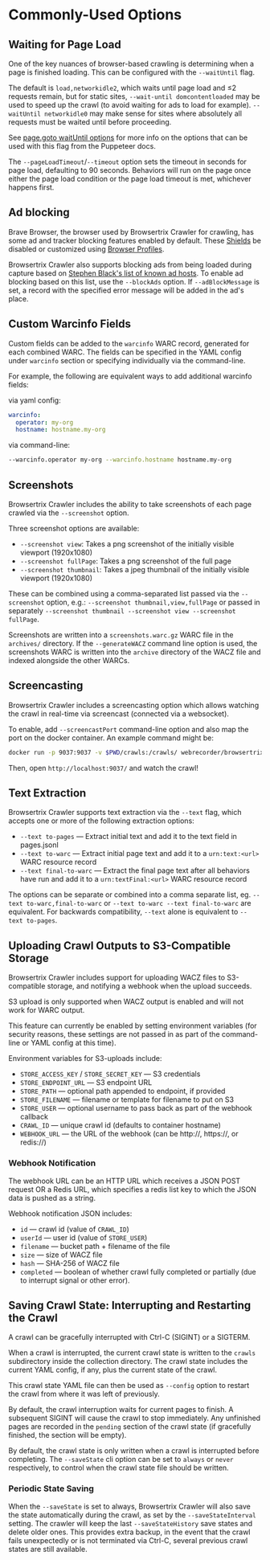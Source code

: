# Commonly-Used Options

## Waiting for Page Load

One of the key nuances of browser-based crawling is determining when a page is finished loading. This can be configured with the `--waitUntil` flag.

The default is `load,networkidle2`, which waits until page load and ≤2 requests remain, but for static sites, `--wait-until domcontentloaded` may be used to speed up the crawl (to avoid waiting for ads to load for example). `--waitUntil networkidle0` may make sense for sites where absolutely all requests must be waited until before proceeding.

See [page.goto waitUntil options](https://pptr.dev/api/puppeteer.page.goto#remarks) for more info on the options that can be used with this flag from the Puppeteer docs.

The `--pageLoadTimeout`/`--timeout` option sets the timeout in seconds for page load, defaulting to 90 seconds. Behaviors will run on the page once either the page load condition or the page load timeout is met, whichever happens first.

## Ad blocking

Brave Browser, the browser used by Browsertrix Crawler for crawling, has some ad and tracker blocking features enabled by default. These [Shields](https://brave.com/shields/) be disabled or customized using [Browser Profiles](browser-profiles.md).

Browsertrix Crawler also supports blocking ads from being loaded during capture based on [Stephen Black's list of known ad hosts](https://raw.githubusercontent.com/StevenBlack/hosts/master/hosts). To enable ad blocking based on this list, use the `--blockAds` option. If `--adBlockMessage` is set, a record with the specified error message will be added in the ad's place.

## Custom Warcinfo Fields

Custom fields can be added to the `warcinfo` WARC record, generated for each combined WARC. The fields can be specified in the YAML config under `warcinfo` section or specifying individually via the command-line.

For example, the following are equivalent ways to add additional warcinfo fields:

via yaml config:

```yaml
warcinfo:
  operator: my-org
  hostname: hostname.my-org
```

via command-line:

```sh
--warcinfo.operator my-org --warcinfo.hostname hostname.my-org

```

## Screenshots

Browsertrix Crawler includes the ability to take screenshots of each page crawled via the `--screenshot` option.

Three screenshot options are available:

- `--screenshot view`: Takes a png screenshot of the initially visible viewport (1920x1080)
- `--screenshot fullPage`: Takes a png screenshot of the full page
- `--screenshot thumbnail`: Takes a jpeg thumbnail of the initially visible viewport (1920x1080)

These can be combined using a comma-separated list passed via the `--screenshot` option, e.g.: `--screenshot thumbnail,view,fullPage` or passed in separately `--screenshot thumbnail --screenshot view --screenshot fullPage`.

Screenshots are written into a `screenshots.warc.gz` WARC file in the `archives/` directory. If the `--generateWACZ` command line option is used, the screenshots WARC is written into the `archive` directory of the WACZ file and indexed alongside the other WARCs.

## Screencasting

Browsertrix Crawler includes a screencasting option which allows watching the crawl in real-time via screencast (connected via a websocket).

To enable, add `--screencastPort` command-line option and also map the port on the docker container. An example command might be:

```sh
docker run -p 9037:9037 -v $PWD/crawls:/crawls/ webrecorder/browsertrix-crawler crawl  --url https://www.example.com --screencastPort 9037
```

Then, open `http://localhost:9037/` and watch the crawl!

## Text Extraction

Browsertrix Crawler supports text extraction via the `--text` flag, which accepts one or more of the following extraction options:

- `--text to-pages` — Extract initial text and add it to the text field in pages.jsonl
- `--text to-warc` — Extract initial page text and add it to a `urn:text:<url>` WARC resource record
- `--text final-to-warc` — Extract the final page text after all behaviors have run and add it to a `urn:textFinal:<url>` WARC resource record

The options can be separate or combined into a comma separate list, eg. `--text to-warc,final-to-warc` or `--text to-warc --text final-to-warc`
are equivalent. For backwards compatibility, `--text` alone is equivalent to `--text to-pages`.

## Uploading Crawl Outputs to S3-Compatible Storage

Browsertrix Crawler includes support for uploading WACZ files to S3-compatible storage, and notifying a webhook when the upload succeeds.

S3 upload is only supported when WACZ output is enabled and will not work for WARC output.

This feature can currently be enabled by setting environment variables (for security reasons, these settings are not passed in as part of the command-line or YAML config at this time).

Environment variables for S3-uploads include:

- `STORE_ACCESS_KEY` / `STORE_SECRET_KEY` — S3 credentials
- `STORE_ENDPOINT_URL` — S3 endpoint URL
- `STORE_PATH` — optional path appended to endpoint, if provided
- `STORE_FILENAME` — filename or template for filename to put on S3
- `STORE_USER` — optional username to pass back as part of the webhook callback
- `CRAWL_ID` — unique crawl id (defaults to container hostname)
- `WEBHOOK_URL` — the URL of the webhook (can be http://, https://, or redis://)

### Webhook Notification

The webhook URL can be an HTTP URL which receives a JSON POST request OR a Redis URL, which specifies a redis list key to which the JSON data is pushed as a string.

Webhook notification JSON includes:

- `id` — crawl id (value of `CRAWL_ID`)
- `userId` — user id (value of `STORE_USER`)
- `filename` — bucket path + filename of the file
- `size` — size of WACZ file
- `hash` — SHA-256 of WACZ file
- `completed` — boolean of whether crawl fully completed or partially (due to interrupt signal or other error).

## Saving Crawl State: Interrupting and Restarting the Crawl

A crawl can be gracefully interrupted with Ctrl-C (SIGINT) or a SIGTERM.

When a crawl is interrupted, the current crawl state is written to the `crawls` subdirectory inside the collection directory. The crawl state includes the current YAML config, if any, plus the current state of the crawl.

This crawl state YAML file can then be used as `--config` option to restart the crawl from where it was left of previously.

By default, the crawl interruption waits for current pages to finish. A subsequent SIGINT will cause the crawl to stop immediately. Any unfinished pages are recorded in the `pending` section of the crawl state (if gracefully finished, the section will be empty).

By default, the crawl state is only written when a crawl is interrupted before completing. The `--saveState` cli option can be set to `always` or `never` respectively, to control when the crawl state file should be written.

### Periodic State Saving

When the `--saveState` is set to always, Browsertrix Crawler will also save the state automatically during the crawl, as set by the `--saveStateInterval` setting. The crawler will keep the last `--saveStateHistory` save states and delete older ones. This provides extra backup, in the event that the crawl fails unexpectedly or is not terminated via Ctrl-C, several previous crawl states are still available.
